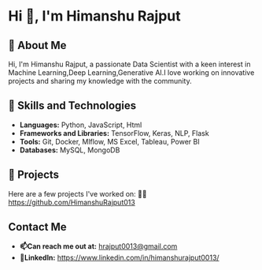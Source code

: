  # Hi 👋, I'm Himanshu Rajput

## 🚀 About Me
Hi, I'm Himanshu Rajput, a passionate Data Scientist with a keen interest in Machine Learning,Deep Learning,Generative AI.I love working on innovative projects and sharing my knowledge with the community.
## 🚀 Skills and Technologies
- **Languages:** Python, JavaScript, Html
- **Frameworks and Libraries:** TensorFlow, Keras, NLP, Flask
- **Tools:** Git, Docker, Mlflow, MS Excel, Tableau, Power BI
- **Databases:** MySQL, MongoDB

## 🚀 Projects
Here are a few projects I've worked on:
👨‍💻 https://github.com/HimanshuRajput013

## Contact Me
- **📫Can reach me out at:** hrajput0013@gmail.com
- **💼LinkedIn:** https://www.linkedin.com/in/himanshurajput0013/



